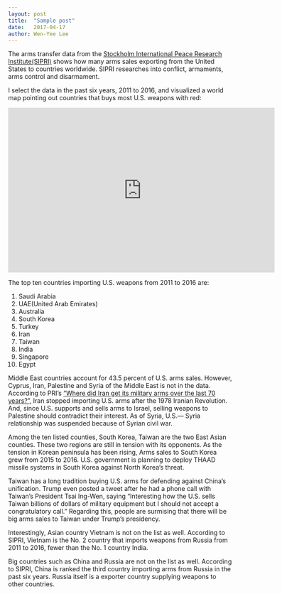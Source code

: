 ```yaml
---
layout: post
title:  "Sample post"
date:   2017-04-17
author: Wen-Yee Lee
---
```


The arms transfer data from the [Stockholm International Peace Research Institute(SIPRI)](http://armstrade.sipri.org/armstrade/html/export_values.php) shows how many arms sales exporting from the United States to countries worldwide. SIPRI researches into conflict, armaments, arms control and disarmament.

I select the data in the past six years, 2011 to 2016, and visualized a world map pointing out countries that buys most U.S. weapons with red:

<iframe width="600" height="371" seamless frameborder="0" scrolling="no" src="https://docs.google.com/spreadsheets/d/17tqU_FdHApbLG0fEypTFJ0dcSpkn9_Pi_2Q4hnVDJxA/pubchart?oid=29770355&amp;format=interactive"></iframe>

The top ten countries importing U.S. weapons from 2011 to 2016 are:
1. Saudi Arabia
2. UAE(United Arab Emirates)
3. Australia
4. South Korea
5. Turkey
6. Iran
7. Taiwan
8. India
9. Singapore
10. Egypt

Middle East countries account for 43.5 percent of U.S. arms sales. However, Cyprus, Iran, Palestine and Syria of the Middle East is not in the data. According to PRI’s [“Where did Iran get its military arms over the last 70 years?”](https://www.pri.org/stories/2016-06-01/where-did-iran-get-its-military-arms-over-last-70-years), Iran stopped importing U.S. arms after the 1978 Iranian Revolution. And, since U.S. supports and sells arms to Israel, selling weapons to Palestine should contradict their interest. As of Syria, U.S.— Syria relationship was suspended because of Syrian civil war.  

Among the ten listed counties,  South Korea, Taiwan are the two East Asian counties. These two regions are still in tension with its opponents. As the tension in Korean peninsula has been rising, Arms sales to South Korea grew from 2015 to 2016. U.S. government is planning to deploy THAAD missile systems in South Korea against North Korea’s threat.

Taiwan has a long tradition buying U.S. arms for defending against China’s unification. Trump even posted a tweet after he had a phone call with Taiwan’s President Tsai Ing-Wen, saying “Interesting how the U.S. sells Taiwan billions of dollars of military equipment but I should not accept a congratulatory call.” Regarding this, people are surmising that there will be big arms sales to Taiwan under Trump’s presidency.

Interestingly, Asian country Vietnam is not on the list as well. According to SIPRI, Vietnam is the No. 2 country that imports weapons from Russia from 2011 to 2016, fewer than the No. 1 country India.  

Big countries such as China and Russia are not on the list as well. According to SIPRI, China is ranked the third country importing arms from Russia in the past six years. Russia itself is a exporter country supplying weapons to other countries.  
